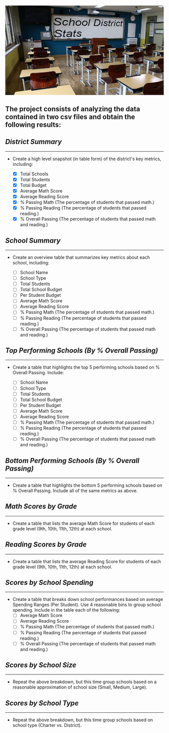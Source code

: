 ![School District Satistics](Resources/header.jpg)

## The project consists of analyzing the data contained in two csv files and obtain the following results:

## *District Summary* ##
___

- Create a high level snapshot (in table form) of the district's key metrics, including:

    - [X] Total Schools
    - [X] Total Students
    - [X] Total Budget
    - [X] Average Math Score
    - [X] Average Reading Score
    - [X] % Passing Math (The percentage of students that passed math.)
    - [X] % Passing Reading (The percentage of students that passed reading.)
    - [X] % Overall Passing (The percentage of students that passed math and reading.)

## *School Summary*
___

- Create an overview table that summarizes key metrics about each school, including:

    - [ ] School Name
    - [ ] School Type
    - [ ] Total Students
    - [ ] Total School Budget
    - [ ] Per Student Budget
    - [ ] Average Math Score
    - [ ] Average Reading Score
    - [ ] % Passing Math (The percentage of students that passed math.)
    - [ ] % Passing Reading (The percentage of students that passed reading.)
    - [ ] % Overall Passing (The percentage of students that passed math and reading.)

## *Top Performing Schools (By % Overall Passing)*
___

- Create a table that highlights the top 5 performing schools based on % Overall Passing. Include:

    - [ ] School Name
    - [ ] School Type
    - [ ] Total Students
    - [ ] Total School Budget
    - [ ] Per Student Budget
    - [ ] Average Math Score
    - [ ] Average Reading Score
    - [ ] % Passing Math (The percentage of students that passed math.)
    - [ ] % Passing Reading (The percentage of students that passed reading.)
    - [ ] % Overall Passing (The percentage of students that passed math and reading.)

## *Bottom Performing Schools (By % Overall Passing)*
___

- Create a table that highlights the bottom 5 performing schools based on % Overall Passing. Include all of the same metrics as above.

## *Math Scores by Grade*
___

- Create a table that lists the average Math Score for students of each grade level (9th, 10th, 11th, 12th) at each school.

## *Reading Scores by Grade*
___

- Create a table that lists the average Reading Score for students of each grade level (9th, 10th, 11th, 12th) at each school.

## *Scores by School Spending*
___

- Create a table that breaks down school performances based on average Spending Ranges (Per Student). Use 4 reasonable bins to group school spending. Include in the table each of the following:
    - [ ] Average Math Score
    - [ ] Average Reading Score
    - [ ] % Passing Math (The percentage of students that passed math.)
    - [ ] % Passing Reading (The percentage of students that passed reading.)
    - [ ] % Overall Passing (The percentage of students that passed math and reading.)

## *Scores by School Size*
___

- Repeat the above breakdown, but this time group schools based on a reasonable approximation of school size (Small, Medium, Large).

## *Scores by School Type*
___

- Repeat the above breakdown, but this time group schools based on school type (Charter vs. District).